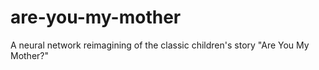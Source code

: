 # are-you-my-mother
A neural network reimagining of the classic children's story "Are You My Mother?"
